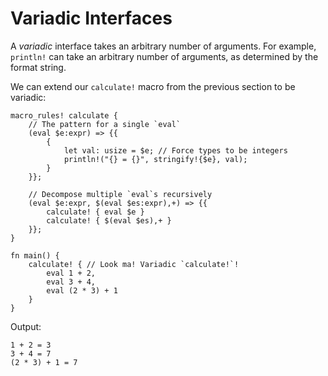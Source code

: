 # Variadic Interfaces

A _variadic_ interface takes an arbitrary number of arguments. For example,
`println!` can take an arbitrary number of arguments, as determined by the
format string.

We can extend our `calculate!` macro from the previous section to be variadic:

```rust,editable
macro_rules! calculate {
    // The pattern for a single `eval`
    (eval $e:expr) => {{
        {
            let val: usize = $e; // Force types to be integers
            println!("{} = {}", stringify!{$e}, val);
        }
    }};

    // Decompose multiple `eval`s recursively
    (eval $e:expr, $(eval $es:expr),+) => {{
        calculate! { eval $e }
        calculate! { $(eval $es),+ }
    }};
}

fn main() {
    calculate! { // Look ma! Variadic `calculate!`!
        eval 1 + 2,
        eval 3 + 4,
        eval (2 * 3) + 1
    }
}
```

Output:
```
1 + 2 = 3
3 + 4 = 7
(2 * 3) + 1 = 7
```
